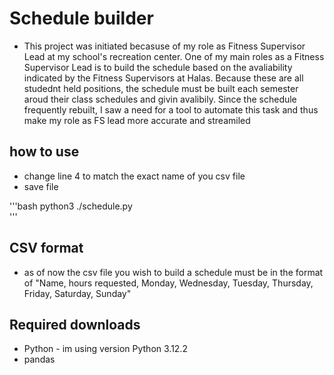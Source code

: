 # Schedule builder
- This project was initiated becasuse of my role as Fitness Supervisor Lead at my school's recreation center. One of my main roles as a Fitness Supervisor Lead is to build the schedule based on the avaliability indicated by the Fitness Supervisors at Halas. Because these are all studednt held positions, the schedule must be built each semester aroud their class schedules and givin avalibily. Since the schedule frequently rebuilt, I saw a need for a tool to automate this task and thus make my role as FS lead more accurate and streamiled

## how to use
- change line 4 to match the exact name of you csv file
- save file
 
'''bash
python3 ./schedule.py  
'''
## CSV format 
- as of now the csv file you wish to build a schedule must be in the format of "Name, hours requested, Monday, Wednesday, Tuesday, Thursday, Friday, Saturday, Sunday"

## Required downloads
- Python - im using version Python 3.12.2
- pandas 
  
